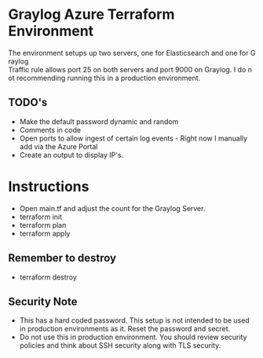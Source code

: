 # Graylog Azure Terraform Environment 

The environment setups up two servers, one for Elasticsearch and one for Graylog Traffic rule allows port 25 on both servers and port 9000 on Graylog. I do not recommending running this in a production environment. 

## TODO's

* Make the default password dynamic and random
* Comments in code
* Open ports to allow ingest of certain log events - Right now I manually add via the Azure Portal
* Create an output to display IP's. 

# Instructions 
* Open main.tf and adjust the count for the Graylog Server.
* terraform init
* terraform plan
* terraform apply



## Remember to destroy
* terraform destroy

## Security Note

* This has a hard coded password. This setup is not intended to be used in production environments as it. Reset the password and secret. 
* Do not use this in production environment. You should review security policies and think about SSH security along with TLS security. 

